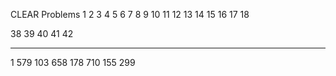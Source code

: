 CLEAR Problems
1 2 3 4 5 6 7 8 9 10
11 12 13 14 15 16 17 18

38 39 40
41 42

---------------------------
 1 579 103 658 178 710 155 299 
